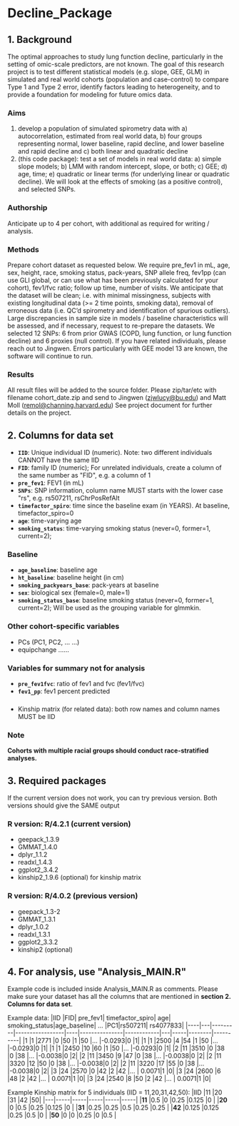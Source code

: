 # Decline_Package

## 1. Background
The optimal approaches to study lung function decline, particularly in the setting of omic-scale predictors, are not known. The goal of this research project is to test different statistical models (e.g. slope, GEE, GLM) in simulated and real world cohorts (population and case-control) to compare Type 1 and Type 2 error, identify factors leading to heterogeneity, and to provide a foundation for modeling for future omics data.

### Aims
1. develop a population of simulated spirometry data with a) autocorrelation, estimated from real world data, b) four groups representing normal, lower baseline, rapid decline, and lower baseline and rapid decline and c) both linear and quadratic decline
2. (this code package): test a set of models in real world data: a) simple slope models; b) LMM with random intercept, slope, or both; c) GEE; d) age, time; e) quadratic or linear terms (for underlying linear or quadratic decline). We will look at the effects of smoking (as a positive control), and selected SNPs.

### Authorship
Anticipate up to 4 per cohort, with additional as required for writing / analysis.

### Methods
Prepare cohort dataset as requested below. We require pre_fev1 in mL, age, sex, height, race, smoking status, pack-years,  SNP allele freq, fev1pp (can use GLI global, or can use what has been previously calculated for your cohort), fev1/fvc ratio;  follow up time, number of visits. We anticipate that the dataset will be clean; i.e. with minimal missingness, subjects with existing longitudinal data (>= 2 time points, smoking data), removal of erroneous data (i.e. QC’d spirometry and identification of spurious outliers). Large discrepancies in sample size in models / baseline characteristics will be assessed, and if necessary, request to re-prepare the datasets. We selected 12 SNPs: 6 from prior GWAS (COPD, lung function, or lung function decline) and 6 proxies (null control). 
If you have related individuals, please reach out to Jingwen.
Errors particularly with GEE model 13 are known, the software will continue to run. 

### Results
All result files will be added to the source folder.
Please zip/tar/etc with filename cohort_date.zip and send to Jingwen (zjwlucy@bu.edu) and Matt Moll (remol@channing.harvard.edu)
See project document for further details on the project.


## 2. Columns for data set 
  * __`IID`__:                    Unique individual ID (numeric). Note: two different individuals CANNOT have the same IID
  * __`FID`__:                    family ID (numeric); For unrelated individuals, create a column of the same number as "FID", e.g. a column of 1
  * __`pre_fev1`__:               FEV1 (in mL)          
  * __`SNPs`__:                   SNP information, column name MUST starts with the lower case "rs", e.g. rs507211, rsChrPosRefAlt
  * __`timefactor_spiro`__:       time since the baseline exam (in YEARS). At baseline, timefactor_spiro=0
  * __`age`__:                    time-varying age
  * __`smoking_status`__:         time-varying smoking status (never=0, former=1, current=2); 

### Baseline 
  * __`age_baseline`__:           baseline age
  * __`ht_baseline`__:            baseline height (in cm)
  * __`smoking_packyears_base`__: pack-years at baseline
  * __`sex`__:                    biological sex (female=0, male=1)
  * __`smoking_status_base`__:    baseline smoking status (never=0, former=1, current=2); Will be used as the grouping variable for glmmkin.
     
### Other cohort-specific variables
  * PCs (PC1, PC2, ... ...) 
  * equipchange ......  

### Variables for summary not for analysis
  * __`pre_fev1fvc`__:   ratio of fev1 and fvc (fev1/fvc)
  * __`fev1_pp`__:       fev1 percent predicted


###  
  * Kinship matrix (for related data):   both row names and column names MUST be IID      
      
### Note
**Cohorts with multiple racial groups should conduct race-stratified analyses.**


## 3. Required packages
If the current version does not work, you can try previous version.
Both versions should give the SAME output

### R version: R/4.2.1   (current version)
   * geepack_1.3.9
   * GMMAT_1.4.0 
   * dplyr_1.1.2  
   * readxl_1.4.3
   * ggplot2_3.4.2     
   * kinship2_1.9.6 (optional) for kinship matrix 

### R version: R/4.0.2  (previous version)
   * geepack_1.3-2
   * GMMAT_1.3.1
   * dplyr_1.0.2
   * readxl_1.3.1
   * ggplot2_3.3.2
   * kinship2 (optional) 

## 4. For analysis, use "Analysis_MAIN.R"
Example code is included inside Analysis_MAIN.R as comments. Please make sure your dataset has all the columns that are mentioned in **section 2. Columns for data set**.  

Example data: 
|IID	|FID|	pre_fev1|	timefactor_spiro|	age|	smoking_status|age_baseline|	…	|PC1|rs507211|	rs4077833|
|----|---|---------|-----------------|----|---------------|------------|---|-----|--------|----------|
|1	|1	 |2771	|0	 |50	|1	|50	|…	|-0.0293|0	|1|
|1	|1	 |2500	|4	 |54	|1	|50	|…	|-0.0293|0	|1|
|1	|1	 |2450	|10	|60	|1	|50	|…	|-0.0293|0	|1|
|2	|11	|3510	|0	 |38	|0	|38	|…	|-0.0038|0	|2|
|2	|11	|3450	|9	 |47	|0	|38	|…	|-0.0038|0	|2|
|2	|11	|3320	|12	|50	|0	|38	|…	|-0.0038|0	|2|
|2	|11	|3220	|17	|55	|0	|38	|…	|-0.0038|0	|2|
|3	|24	|2570	|0	 |42	|2	|42	|…	| 0.0071|1	|0|
|3	|24	|2600	|6	 |48	|2	|42	|…	| 0.0071|1	|0|
|3	|24	|2540	|8	 |50	|2	|42	|…	| 0.0071|1	|0|


Example Kinship matrix for 5 individuals (IID = 11,20,31,42,50):
|IID |11	|20	|31	|42	|50|
|---|-----|-----|-----|-----|-----|
|**11**	|0.5	  |0	    |0.25	 |0.125	|0     |
|**20**	|0	    |0.5	  |0.25	 |0.125	|0     |
|**31**	|0.25 	|0.25	 |0.5	  |0.25	 |0.25  |
|**42**	|0.125	|0.125	|0.25	 |0.5	  |0     |
|**50**	|0	    |0	    |0.25	 |0	    |0.5   |

